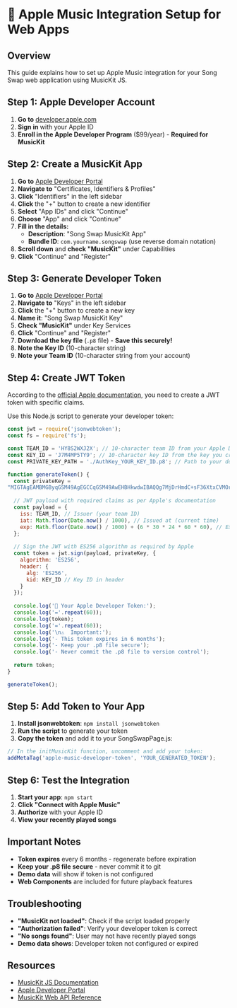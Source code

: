 # 🍎 Apple Music Integration Setup for Web Apps

## Overview
This guide explains how to set up Apple Music integration for your Song Swap web application using MusicKit JS.

## Step 1: Apple Developer Account
1. **Go to** [developer.apple.com](https://developer.apple.com/)
2. **Sign in** with your Apple ID
3. **Enroll in the Apple Developer Program** ($99/year) - **Required for MusicKit**

## Step 2: Create a MusicKit App
1. **Go to** [Apple Developer Portal](https://developer.apple.com/account/)
2. **Navigate to** "Certificates, Identifiers & Profiles"
3. **Click** "Identifiers" in the left sidebar
4. **Click** the "+" button to create a new identifier
5. **Select** "App IDs" and click "Continue"
6. **Choose** "App" and click "Continue"
7. **Fill in the details:**
   - **Description**: "Song Swap MusicKit App"
   - **Bundle ID**: `com.yourname.songswap` (use reverse domain notation)
8. **Scroll down** and **check "MusicKit"** under Capabilities
9. **Click** "Continue" and "Register"

## Step 3: Generate Developer Token
1. **Go to** [Apple Developer Portal](https://developer.apple.com/account/)
2. **Navigate to** "Keys" in the left sidebar
3. **Click** the "+" button to create a new key
4. **Name it**: "Song Swap MusicKit Key"
5. **Check "MusicKit"** under Key Services
6. **Click** "Continue" and "Register"
7. **Download the key file** (`.p8` file) - **Save this securely!**
8. **Note the Key ID** (10-character string)
9. **Note your Team ID** (10-character string from your account)

## Step 4: Create JWT Token
According to the [official Apple documentation](https://developer.apple.com/documentation/applemusicapi/generating-developer-tokens), you need to create a JWT token with specific claims.

Use this Node.js script to generate your developer token:

```javascript
const jwt = require('jsonwebtoken');
const fs = require('fs');

const TEAM_ID = 'HY8S2WXJ2X'; // 10-character team ID from your Apple Developer account
const KEY_ID = 'J7M4MP5TY9'; // 10-character key ID from the key you created
const PRIVATE_KEY_PATH = './AuthKey_YOUR_KEY_ID.p8'; // Path to your downloaded .p8 file

function generateToken() {
  const privateKey =
"MIGTAgEAMBMGByqGSM49AgEGCCqGSM49AwEHBHkwdwIBAQQg7MjDrHmdC+sF36XtxCVMOrtcXfi1otb19qxfnpmv3ySgCgYIKoZIzj0DAQehRANCAASvpBXVcFp0H4hcBKsPK1hLUekfN9V9JC0KZQJ3Ka+DJ2V6J+shsBy0DwEElPkOdqvLS46t5TK+v8NKWLl3xh8n";
  
  // JWT payload with required claims as per Apple's documentation
  const payload = {
    iss: TEAM_ID, // Issuer (your team ID)
    iat: Math.floor(Date.now() / 1000), // Issued at (current time)
    exp: Math.floor(Date.now() / 1000) + (6 * 30 * 24 * 60 * 60), // Expires in 6 months
  };
  
  // Sign the JWT with ES256 algorithm as required by Apple
  const token = jwt.sign(payload, privateKey, {
    algorithm: 'ES256',
    header: {
      alg: 'ES256',
      kid: KEY_ID // Key ID in header
    }
  });
  
  console.log('🎵 Your Apple Developer Token:');
  console.log('='.repeat(60));
  console.log(token);
  console.log('='.repeat(60));
  console.log('\n⚠️  Important:');
  console.log('- This token expires in 6 months');
  console.log('- Keep your .p8 file secure');
  console.log('- Never commit the .p8 file to version control');
  
  return token;
}

generateToken();
```

## Step 5: Add Token to Your App
1. **Install jsonwebtoken**: `npm install jsonwebtoken`
2. **Run the script** to generate your token
3. **Copy the token** and add it to your SongSwapPage.js:

```javascript
// In the initMusicKit function, uncomment and add your token:
addMetaTag('apple-music-developer-token', 'YOUR_GENERATED_TOKEN');
```

## Step 6: Test the Integration
1. **Start your app**: `npm start`
2. **Click "Connect with Apple Music"**
3. **Authorize** with your Apple ID
4. **View your recently played songs**

## Important Notes
- **Token expires** every 6 months - regenerate before expiration
- **Keep your .p8 file secure** - never commit it to git
- **Demo data** will show if token is not configured
- **Web Components** are included for future playback features

## Troubleshooting
- **"MusicKit not loaded"**: Check if the script loaded properly
- **"Authorization failed"**: Verify your developer token is correct
- **"No songs found"**: User may not have recently played songs
- **Demo data shows**: Developer token not configured or expired

## Resources
- [MusicKit JS Documentation](https://js-cdn.music.apple.com/musickit/v3/docs/index.html)
- [Apple Developer Portal](https://developer.apple.com/account/)
- [MusicKit Web API Reference](https://developer.apple.com/documentation/musickitjs) 